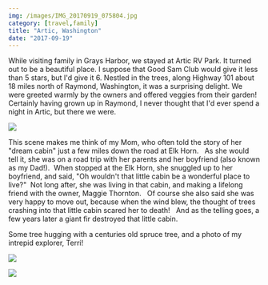 ```yaml
---
img: /images/IMG_20170919_075804.jpg
category: [travel,family]
title: "Artic, Washington"
date: "2017-09-19"
---
```


While visiting family in Grays Harbor, we stayed at Artic RV Park. It turned out to be a beautiful place. I suppose that Good Sam Club would give it less than 5 stars, but I'd give it 6. Nestled in the trees, along Highway 101 about 18 miles north of Raymond, Washington, it was a surprising delight. We were greeted warmly by the owners and offered veggies from their garden! Certainly having grown up in Raymond, I never thought that I'd ever spend a night in Artic, but there we were.

[![](/images/IMG_20170919_075804.jpg)](http://blog.duanemcguire.com/wp-content/uploads/2017/09/IMG_20170919_075804.jpg)

This scene makes me think of my Mom, who often told the story of her "dream cabin" just a few miles down the road at Elk Horn.   As she would tell it, she was on a road trip with her parents and her boyfriend (also known as my Dad!).  When stopped at the Elk Horn, she snuggled up to her boyfriend, and said, "Oh wouldn't that little cabin be a wonderful place to live?"  Not long after, she was living in that cabin, and making a lifelong friend with the owner, Maggie Thornton.   Of course she also said she was very happy to move out, because when the wind blew, the thought of trees crashing into that little cabin scared her to death!   And as the telling goes, a few years later a giant fir destroyed that little cabin.

Some tree hugging with a centuries old spruce tree, and a photo of my intrepid explorer, Terri!

[![](/images/IMG_20170919_081722.jpg)](http://blog.duanemcguire.com/wp-content/uploads/2017/09/IMG_20170919_081722.jpg)

[![](/images/IMG_20170919_080010.jpg)](http://blog.duanemcguire.com/wp-content/uploads/2017/09/IMG_20170919_080010.jpg)
